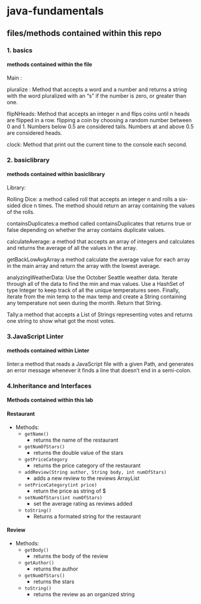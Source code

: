 # java-fundamentals

## files/methods contained within this repo

### 1. basics

#### methods contained within the file

Main :

pluralize : Method that accepts a word and a number and returns a string with the word pluralized with an “s” if the number is zero, or greater than one.

flipNHeads: Method that accepts an integer n and flips coins until n heads are flipped in a row. flipping a coin by choosing a random number between 0 and 1. Numbers below 0.5 are considered tails. Numbers at and above 0.5 are considered heads.

clock: Method that print out the current time to the console each second.

### 2. basiclibrary

#### methods contained within basiclibrary

Library:

Rolling Dice: a method called roll that accepts an integer n and rolls a six-sided dice n times. The method should return an array containing the values of the rolls.

containsDuplicates:a method called containsDuplicates that returns true or false depending on whether the array contains duplicate values.

calculateAverage: a method that accepts an array of integers and calculates and returns the average of all the values in the array.

getBackLowAvgArray:a method calculate the average value for each array in the main array and return the array with the lowest average.

analyzingWeatherData:
Use the October Seattle weather data. Iterate through all of the data to find the min and max values. Use a HashSet of type Integer to keep track of all the unique temperatures seen. Finally, iterate from the min temp to the max temp and create a String containing any temperature not seen during the month. Return that String.

Tally:a method that accepts a List of Strings representing votes and returns one string to show what got the most votes.

### 3.JavaScript Linter

#### methods contained within Linter

linter:a method that reads a JavaScript file with a given Path, and generates an error message whenever it finds a line that doesn’t end in a semi-colon.

### 4.Inheritance and Interfaces

#### Methods contained within this lab

#### **Restaurant**

* Methods:
  * `getName()`
    * returns the name of the restaurant
  * `getNumOfStars()`
    * returns the double value of the stars
  * `getPriceCategory`
    * returns the price category of the restaurant
  * `addReview(String author, String body, int numOfStars)`
    * adds a new review to the reviews ArrayList
  * `setPriceCategory(int price)`
    * return the price as string of $
  * `setNumOfStars(int numOfStars)`
    * set the average rating as reviews added
  * `toString()`
    * Returns a formated string for the restaurant

#### **Review**

* Methods:
  * `getBody()`
    * returns the body of the review
  * `getAuthor()`
    * returns the author
  * `getNumOfStars()`
    * returns the stars
  * `toString()`
    * returns the review as an organized string
